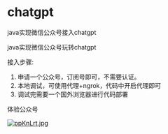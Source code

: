 # chatgpt
java实现微信公众号接入chatgpt

java实现微信公众号玩转chatgpt

接入步骤:
1. 申请一个公众号，订阅号即可，不需要认证。
2. 本地调试，可使用代理+ngrok，代码中开启代理即可
3. 调试完需要一个国外浏览器进行代码部署


体验公众号

[![ppKnLrt.jpg](https://i.imgtg.com/2023/03/12/fAp0B.jpg)](https://i.imgtg.com/2023/03/12/fAp0B.jpg)
